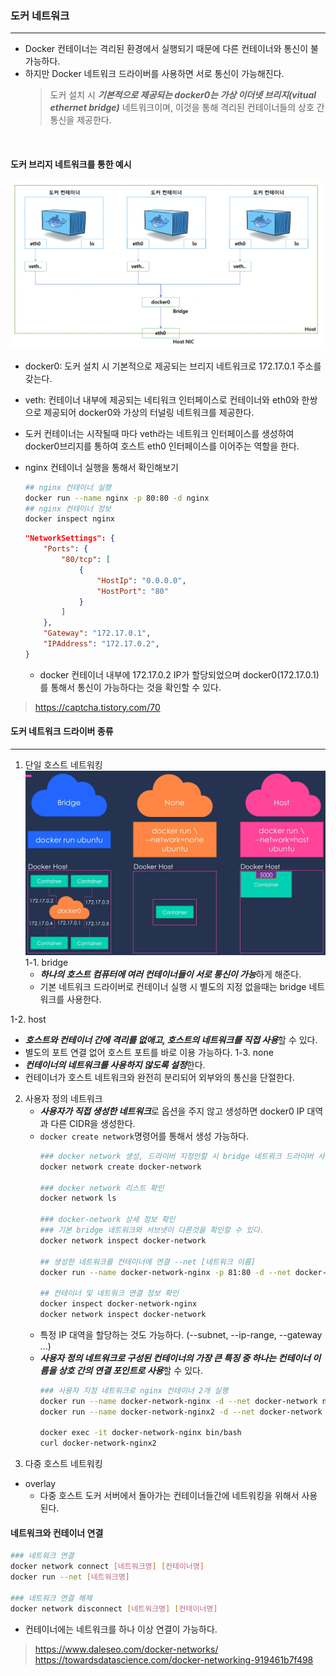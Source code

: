 ### 도커 네트워크
---

- Docker 컨테이너는 격리된 환경에서 실행되기 때문에 다른 컨테이너와 통신이 불가능하다.
- 하지만 Docker 네트워크 드라이버를 사용하면 서로 통신이 가능해진다.
    > 도커 설치 시 ***기본적으로 제공되는 docker0는 가상 이더넷 브리지(vitual ethernet bridge)*** 네트워크이며, 이것을 통해 격리된 컨테이너들의 상호 간 통신을 제공한다.

<br/>

#### 도커 브리지 네트워크를 통한 예시
![](./img/docker_default_bridge_network.png)

- docker0: 도커 설치 시 기본적으로 제공되는 브리지 네트워크로 172.17.0.1 주소를 갖는다.
- veth: 컨테이너 내부에 제공되는 네티워크 인터페이스로 컨테이너와 eth0와 한쌍으로 제공되어 docker0와 가상의 터널링 네트워크를 제공한다.
- 도커 컨테이너는 시작될때 마다 veth라는 네트워크 인터페이스를 생성하여 docker0브리지를 통하여 호스트 eth0 인터페이스를 이어주는 역할을 한다.

- nginx 컨테이너 실행을 통해서 확인해보기
    ```bash
    ## nginx 컨테이너 실행
    docker run --name nginx -p 80:80 -d nginx
    ## nginx 컨테이너 정보
    docker inspect nginx
    ```
    ```json
    "NetworkSettings": {
        "Ports": {
            "80/tcp": [
                {
                    "HostIp": "0.0.0.0",
                    "HostPort": "80"
                }
            ]
        },
        "Gateway": "172.17.0.1",
        "IPAddress": "172.17.0.2",
    }
    ```
    - docker 컨테이너 내부에 172.17.0.2 IP가 할당되었으며 docker0(172.17.0.1)를 통해서 통신이 가능하다는 것을 확인할 수 있다.

> https://captcha.tistory.com/70

#### 도커 네트워크 드라이버 종류
---

1. 단일 호스트 네트워킹
![](./img/network.webp)
1-1. bridge
   - ***하나의 호스트 컴퓨터에 여러 컨테이너들이 서로 통신이 가능***하게 해준다.
   - 기본 네트워크 드라이버로 컨테이너 실행 시 별도의 지정 없을때는 bridge 네트워크를 사용한다.

1-2. host
   - ***호스트와 컨테이너 간에 격리를 없애고, 호스트의 네트워크를 직접 사용***할 수 있다.
   - 별도의 포트 연결 없어 호스트 포트를 바로 이용 가능하다.
1-3. none
   - ***컨테이너의 네트워크를 사용하지 않도록 설정***한다.
   - 컨테이너가 호스트 네트워크와 완전히 분리되어 외부와의 통신을 단절한다.
2. 사용자 정의 네트워크
   - ***사용자가 직접 생성한 네트워크***로 옵션을 주지 않고 생성하면 docker0 IP 대역과 다른 CIDR을 생성한다.
   - `docker create network`명령어를 통해서 생성 가능하다.
        ```bash
        ### docker network 생성, 드라이버 지정안할 시 bridge 네트워크 드라이버 사용
        docker network create docker-network

        ### docker network 리스트 확인
        docker network ls

        ### docker-network 상세 정보 확인
        ### 기본 bridge 네트워크와 서브넷이 다른것을 확인할 수 있다.
        docker network inspect docker-network

        ## 생성한 네트워크를 컨테이너에 연결 --net [네트워크 이름]
        docker run --name docker-network-nginx -p 81:80 -d --net docker-network nginx

        ## 컨테이너 및 네트워크 연결 정보 확인
        docker inspect docker-network-nginx
        docker network inspect docker-network
        ```
    - 특정 IP 대역을 할당하는 것도 가능하다. (--subnet, --ip-range, --gateway ...)
    - ***사용자 정의 네트워크로 구성된 컨테이너의 가장 큰 특징 중 하나는 컨테이너 이름을 상호 간의 연결 포인트로 사용***할 수 있다.
        ```bash
        ### 사용자 지정 네트워크로 nginx 컨테이너 2개 실행
        docker run --name docker-network-nginx -d --net docker-network nginx
        docker run --name docker-network-nginx2 -d --net docker-network nginx

        docker exec -it docker-network-nginx bin/bash
        curl docker-network-nginx2
        ```
3. 다중 호스트 네트워킹
  - overlay
    - 다중 호스트 도커 서버에서 돌아가는 컨테이너들간에 네트워킹을 위해서 사용된다.

#### 네트워크와 컨테이너 연결

```bash
### 네트워크 연결
docker network connect [네트워크명] [컨테이너명]
docker run --net [네트워크명]

### 네트워크 연결 해제
docker network disconnect [네트워크명] [컨테이너명]

```
- 컨테이너에는 네트워크를 하나 이상 연결이 가능하다.


> https://www.daleseo.com/docker-networks/
> https://towardsdatascience.com/docker-networking-919461b7f498
